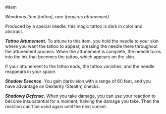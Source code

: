  #item 

_Wondrous Item (tattoo), rare (requires attunement)_

Produced by a special needle, this magic tattoo is dark in color and abstract.

_**Tattoo Attunement.**_ To attune to this item, you hold the needle to your skin where you want the tattoo to appear, pressing the needle there throughout the attunement process. When the attunement is complete, the needle turns into the ink that becomes the tattoo, which appears on the skin.

If your attunement to the tattoo ends, the tattoo vanishes, and the needle reappears in your space.

_**Shadow Essence.**_ You gain darkvision with a range of 60 feet, and you have advantage on Dexterity (Stealth) checks.

_**Shadowy Defense.**_ When you take damage, you can use your reaction to become insubstantial for a moment, halving the damage you take. Then the reaction can’t be used again until the next sunset.
